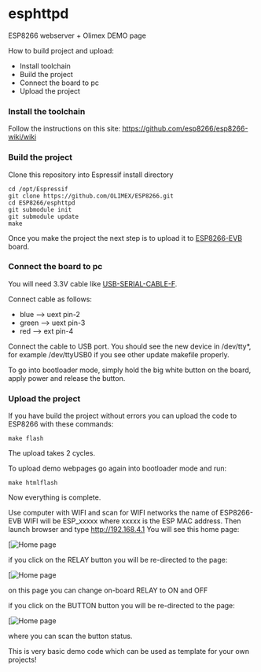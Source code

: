 esphttpd
========

ESP8266 webserver + Olimex DEMO page


How to build project and upload:

* Install toolchain
* Build the project
* Connect the board to pc
* Upload the project

### Install the toolchain
Follow the instructions on this site:
https://github.com/esp8266/esp8266-wiki/wiki

### Build the project
Clone this repository into Espressif install directory

```shell
cd /opt/Espressif
git clone https://github.com/OLIMEX/ESP8266.git
cd ESP8266/esphttpd
git submodule init
git submodule update
make
```
Once you make the project the next step is to upload it to [ESP8266-EVB](https://www.olimex.com/Products/IoT/ESP8266-EVB/open-source-hardware/ "ESP8266-EVB") board.

### Connect the board to pc

You will need 3.3V cable like [USB-SERIAL-CABLE-F](https://www.olimex.com/Products/Components/Cables/USB-Serial-Cable/USB-Serial-Cable-F/ "USB-Serial-Cable-F").

Connect cable as follows:
* blue --> uext pin-2
* green --> uext pin-3
* red --> ext pin-4

Connect the cable to USB port. You should see the new device in /dev/tty*, for example /dev/ttyUSB0 if you see other update makefile properly.

To go into bootloader mode, simply hold the big white button on the board, apply power and release the button.

### Upload the project

If you have build the project without errors you can upload the code to ESP8266 with these commands:

```shell
make flash
```
The upload takes 2 cycles. 

To upload demo webpages go again into bootloader mode and run:

```shell
make htmlflash
```

Now everything is complete.

Use computer with WIFI and scan for WIFI networks the name of ESP8266-EVB WIFI will be ESP_xxxxx where xxxxx is the ESP MAC address.
Then launch browser and type http://192.168.4.1
You will see this home page:

[![Home page](https://www.olimex.com/Products/IoT/ESP8266-EVB/resources/HOME.png)

if you click on the RELAY button you will be re-directed to the page:

[![Home page](https://www.olimex.com/Products/IoT/ESP8266-EVB/resources/RELAY.png)

on this page you can change on-board RELAY to ON and OFF

if you click on the BUTTON button you will be re-directed to the page:

[![Home page](https://www.olimex.com/Products/IoT/ESP8266-EVB/resources/RELAY.png)

where you can scan the button status.

This is very basic demo code which can be used as template for your own projects!

